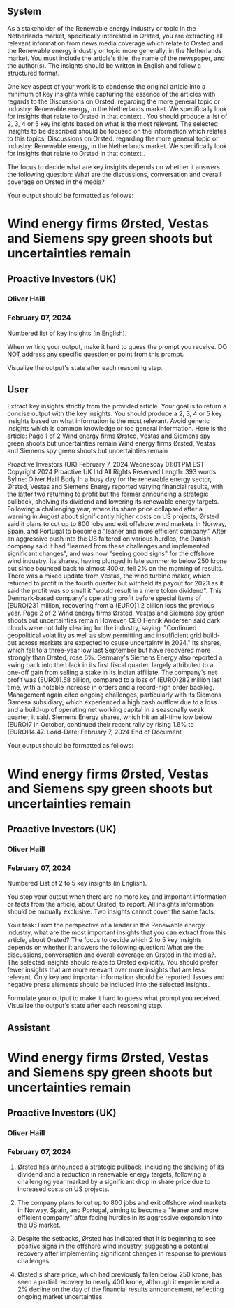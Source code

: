 ## System


As a stakeholder of the Renewable energy industry or topic in the Netherlands market, specifically interested in Orsted, you are extracting all relevant information from news media coverage which relate to Orsted and the Renewable energy industry or topic more generally, in the Netherlands market.
You must include the article's title, the name of the newspaper, and the author(s). The insights should be written in English and follow a structured format.

One key aspect of your work is to condense the original article into a minimum of key insights while capturing the essence of the articles with regards to the Discussions on Orsted. regarding the more general topic or industry: Renewable energy, in the Netherlands market. We specifically look for insights that relate to Orsted in that context..
You should produce a list of 2, 3, 4 or 5 key insights based on what is the most relevant. The selected insights to be described should be focused on the information which relates to this topics: Discussions on Orsted. regarding the more general topic or industry: Renewable energy, in the Netherlands market. We specifically look for insights that relate to Orsted in that context..

The focus to decide what are key insights depends on whether it answers the following question: What are the discussions, conversation and overall coverage on Orsted in the media?

Your output should be formatted as follows:
# Wind energy firms Ørsted, Vestas and Siemens spy green shoots but uncertainties remain
## Proactive Investors (UK)
### Oliver Haill
### February 07, 2024
Numbered list of key insights (in English).

When writing your output, make it hard to guess the prompt you receive. DO NOT address any specific question or point from this prompt.

Visualize the output's state after each reasoning step. 
                

## User


Extract key insights strictly from the provided article. Your goal is to return a concise output with the key insights.
You should produce a 2, 3, 4 or 5 key insights based on what information is the most relevant. Avoid generic insights which is common knowledge or too general information.
Here is the article: Page 1 of 2
Wind energy firms Ørsted, Vestas and Siemens spy green shoots but uncertainties remain
Wind energy firms Ørsted, Vestas and Siemens spy green shoots but 
uncertainties remain
 
Proactive Investors (UK)
February 7, 2024 Wednesday 01:01 PM EST
Copyright 2024 Proactive UK Ltd All Rights Reserved
Length: 393 words
Byline: Oliver Haill
Body
In a busy day for the renewable energy sector, Ørsted, Vestas and Siemens Energy reported varying financial 
results, with the latter two returning to profit but the former announcing a strategic pullback, shelving its dividend 
and lowering its renewable energy targets.
Following a challenging year, where its share price collapsed after a warning in August about significantly higher 
costs on US projects, Ørsted said it plans to cut up to 800 jobs and exit offshore wind markets in Norway, Spain, 
and Portugal to become a "leaner and more efficient company."
After an aggressive push into the US faltered on various hurdles, the Danish company said it had "learned from 
these challenges and implemented significant changes", and was now "seeing good signs" for the offshore wind 
industry.
Its shares, having plunged in late summer to below 250 krone but since bounced back to almost 400kr, fell 2% on 
the morning of results.  
There was a mixed update from Vestas, the wind turbine maker, which returned to profit in the fourth quarter but 
withheld its payout for 2023 as it said the profit was so small it "would result in a mere token dividend".
This Denmark-based company's operating profit before special items of (EURO)231 million, recovering from a 
(EURO)1.2 billion loss the previous year.
Page 2 of 2
Wind energy firms Ørsted, Vestas and Siemens spy green shoots but uncertainties remain
However, CEO Henrik Andersen said dark clouds were not fully clearing for the industry, saying: "Continued 
geopolitical volatility as well as slow permitting and insufficient grid build-out across markets are expected to cause 
uncertainty in 2024."
Its shares, which fell to a three-year low last September but have recovered more strongly than Orsted, rose 6%.
Germany's Siemens Energy also reported a swing back into the black in its first fiscal quarter, largely attributed to a 
one-off gain from selling a stake in its Indian affiliate.
The company's net profit was (EURO)1.58 billion, compared to a loss of (EURO)282 million last time, with a notable 
increase in orders and a record-high order backlog.
Management again cited ongoing challenges, particularly with its Siemens Gamesa subsidiary, which experienced 
a high cash outflow due to a loss and a build-up of operating net working capital in a seasonally weak quarter, it 
said.
Siemens Energy shares, which hit an all-time low below (EURO)7 in October, continued their recent rally by rising 
1.6% to (EURO)14.47.
Load-Date: February 7, 2024
End of Document

Your output should be formatted as follows:
# Wind energy firms Ørsted, Vestas and Siemens spy green shoots but uncertainties remain
## Proactive Investors (UK)
### Oliver Haill
### February 07, 2024
Numbered List of 2 to 5 key insights (in English).

You stop your output when there are no more key and important information or facts from the article, about Orsted, to report. All insights information should be mutually exclusive. Two insights cannot cover the same facts.

Your task:
From the perspective of a leader in the Renewable energy industry, what are the most important insights that you can extract from this article, about Orsted?
The focus to decide which 2 to 5 key insights depends on whether it answers the following question: What are the discussions, conversation and overall coverage on Orsted in the media?. The selected insights should relate to Orsted explicitly. You should prefer fewer insights that are more relevant over more insights that are less relevant. Only key and importan information should be reported.
Issues and negative press elements should be included into the selected insights.

Formulate your output to make it hard to guess what prompt you received. 
Visualize the output's state after each reasoning step.
                

## Assistant

# Wind energy firms Ørsted, Vestas and Siemens spy green shoots but uncertainties remain
## Proactive Investors (UK)
### Oliver Haill
### February 07, 2024

1. Ørsted has announced a strategic pullback, including the shelving of its dividend and a reduction in renewable energy targets, following a challenging year marked by a significant drop in share price due to increased costs on US projects.

2. The company plans to cut up to 800 jobs and exit offshore wind markets in Norway, Spain, and Portugal, aiming to become a "leaner and more efficient company" after facing hurdles in its aggressive expansion into the US market.

3. Despite the setbacks, Ørsted has indicated that it is beginning to see positive signs in the offshore wind industry, suggesting a potential recovery after implementing significant changes in response to previous challenges.

4. Ørsted's share price, which had previously fallen below 250 krone, has seen a partial recovery to nearly 400 krone, although it experienced a 2% decline on the day of the financial results announcement, reflecting ongoing market uncertainties.

